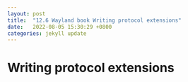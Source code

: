 ```yaml
---
layout: post
title:  "12.6 Wayland book Writing protocol extensions"
date:   2022-08-05 15:30:29 +0800
categories: jekyll update
---
```

# Writing protocol extensions
